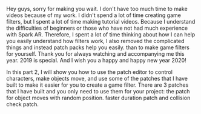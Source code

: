 Hey guys, sorry for making you wait. I don't have too much time to make videos because of my work.
I didn't spend a lot of time creating game filters, but I spent a lot of time making tutorial videos. Because I understand the difficulties of beginners or those who have not had much experience with Spark AR. Therefore, I spent a lot of time thinking about how I can help you easily understand how filters work, I also removed the complicated things and instead patch packs help you easily. than to make game filters for yourself.
Thank you for always watching and accompanying me this year. 2019 is special. And I wish you a happy and happy new year 2020!

In this part 2, I will show you how to use the patch editor to control characters, make objects move, and use some of the patches that I have built to make it easier for you to create a game filter.
There are 3 patches that I have built and you only need to use them for your project: the patch for object moves with random position. faster duration patch and collision check patch.
